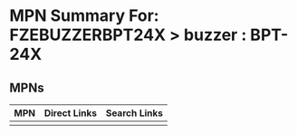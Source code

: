 



# MPN Summary For: FZEBUZZERBPT24X > buzzer : BPT-24X

## MPNs
  

|MPN|Direct Links|Search Links|
| :--- | :--- | :--- |
||||
